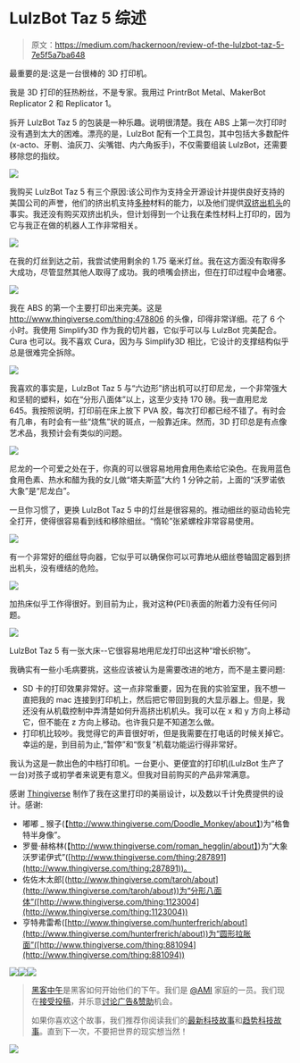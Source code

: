 # LulzBot Taz 5 综述

> 原文：<https://medium.com/hackernoon/review-of-the-lulzbot-taz-5-7e5f5a7ba648>

最重要的是:这是一台很棒的 3D 打印机。

我是 3D 打印的狂热粉丝，不是专家。我用过 PrintrBot Metal、MakerBot Replicator 2 和 Replicator 1。

拆开 LulzBot Taz 5 的包装是一种乐趣。说明很清楚。我在 ABS 上第一次打印时没有遇到太大的困难。漂亮的是，LulzBot 配有一个工具包，其中包括大多数配件(x-acto、牙剔、油灰刀、尖嘴钳、内六角扳手)，不仅需要组装 LulzBot，还需要移除您的指纹。

![](img/931635916e519a382644427d15125b4e.png)

我购买 LulzBot Taz 5 有三个原因:该公司作为支持全开源设计并提供良好支持的美国公司的声誉，他们的挤出机支持[多种](https://www.lulzbot.com/store/filament)材料的能力，以及他们提供[双挤出机头](https://www.lulzbot.com/store/tool-heads)的事实。我还没有购买双挤出机头，但计划得到一个让我在柔性材料上打印的，因为它与我正在做的机器人工作非常相关。

![](img/bf626dbce3dfaffcd93317cff67bf036.png)

在我的灯丝到达之前，我尝试使用剩余的 1.75 毫米灯丝。我在这方面没有取得多大成功，尽管显然其他人取得了成功。我的喷嘴会挤出，但在打印过程中会堵塞。

![](img/8d9428ce9f514c78e92eedfeda1a9dfd.png)

我在 ABS 的第一个主要打印出来完美。这是 http://www.thingiverse.com/thing:478806 的头像，印得非常详细。花了 6 个小时。我使用 Simplify3D 作为我的切片器，它似乎可以与 LulzBot 完美配合。Cura 也可以。我不喜欢 Cura，因为与 Simplify3D 相比，它设计的支撑结构似乎总是很难完全拆除。

![](img/5ce5e3a6988b6f37c6e5084d54a0bf4b.png)

我喜欢的事实是，LulzBot Taz 5 与“六边形”挤出机可以打印尼龙，一个非常强大和坚韧的塑料，如在“分形八面体”以上，这至少支持 170 磅。我一直用尼龙 645。我按照说明，打印前在床上放下 PVA 胶，每次打印都已经不错了。有时会有几串，有时会有一些“烧焦”状的斑点，一般靠近床。然而，3D 打印总是有点像艺术品，我预计会有类似的问题。

![](img/186efede437eca46ed4273fea2b9c6dc.png)

尼龙的一个可爱之处在于，你真的可以很容易地用食用色素给它染色。在我用蓝色食用色素、热水和醋为我的女儿做“塔夫斯蓝”大约 1 分钟之前，上面的“沃罗诺依大象”是“尼龙白”。

一旦你习惯了，更换 LulzBot Taz 5 中的灯丝是很容易的。推动细丝的驱动齿轮完全打开，使得很容易看到线和移除细丝。“惰轮”张紧螺栓非常容易使用。

![](img/e696ee1369b76f33d508e96b247efa50.png)

有一个非常好的细丝导向器，它似乎可以确保你可以可靠地从细丝卷轴固定器到挤出机头，没有缠结的危险。

![](img/e6f9ecd72501f9a420767d50febb0a5c.png)

加热床似乎工作得很好。到目前为止，我对这种(PEI)表面的附着力没有任何问题。

![](img/b3558a4431c5ace9102756bcf99a4103.png)

LulzBot Taz 5 有一张大床--它很容易地用尼龙打印出这种“增长织物”。

我确实有一些小毛病要挑，这些应该被认为是需要改进的地方，而不是主要问题:

*   SD 卡的打印效果非常好。这一点非常重要，因为在我的实验室里，我不想一直把我的 mac 连接到打印机上，然后把它带回到我的大显示器上。但是，我还没有从机载控制中弄清楚如何升高挤出机机头。我可以在 x 和 y 方向上移动它，但不能在 z 方向上移动。也许我只是不知道怎么做。
*   打印机比较吵。我觉得它的声音很好听，但是我需要在打电话的时候关掉它。幸运的是，到目前为止,“暂停”和“恢复”机载功能运行得非常好。

我认为这是一款出色的中档打印机。一台更小、更便宜的打印机(LulzBot 生产了一台)对孩子或初学者来说更有意义。但我对目前购买的产品非常满意。

感谢 [Thingiverse](http://www.thingiverse.com/) 制作了我在这里打印的美丽设计，以及数以千计免费提供的设计。感谢:

*   嘟嘟 _ 猴子(【http://www.thingiverse.com/Doodle_Monkey/about】)为“格鲁特半身像”。
*   罗曼·赫格林(【http://www.thingiverse.com/roman_hegglin/about】)为“大象沃罗诺伊式”([http://www.thingiverse.com/thing:287891](http://www.thingiverse.com/thing:287891))。
*   佐佐木太郎[(http://www.thingiverse.com/taroh/about](http://www.thingiverse.com/taroh/about))为“分形八面体”([http://www.thingiverse.com/thing:1123004](http://www.thingiverse.com/thing:1123004))
*   亨特弗雷希([http://www.thingiverse.com/hunterfrerich/about](http://www.thingiverse.com/hunterfrerich/about))为“圆形拉胀面”([http://www.thingiverse.com/thing:881094](http://www.thingiverse.com/thing:881094))

[![](img/50ef4044ecd4e250b5d50f368b775d38.png)](http://bit.ly/HackernoonFB)[![](img/979d9a46439d5aebbdcdca574e21dc81.png)](https://goo.gl/k7XYbx)[![](img/2930ba6bd2c12218fdbbf7e02c8746ff.png)](https://goo.gl/4ofytp)

> [黑客中午](http://bit.ly/Hackernoon)是黑客如何开始他们的下午。我们是 [@AMI](http://bit.ly/atAMIatAMI) 家庭的一员。我们现在[接受投稿](http://bit.ly/hackernoonsubmission)，并乐意[讨论广告&赞助](mailto:partners@amipublications.com)机会。
> 
> 如果你喜欢这个故事，我们推荐你阅读我们的[最新科技故事](http://bit.ly/hackernoonlatestt)和[趋势科技故事](https://hackernoon.com/trending)。直到下一次，不要把世界的现实想当然！

[![](img/be0ca55ba73a573dce11effb2ee80d56.png)](https://goo.gl/Ahtev1)